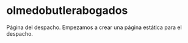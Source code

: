 # olmedobutlerabogados
Página del despacho.
Empezamos a crear una página estática para el despacho.
